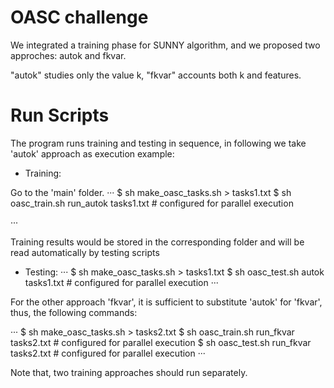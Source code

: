 OASC challenge
===

We integrated a training phase for SUNNY algorithm,
and we proposed two approches: autok and fkvar.

"autok" studies only the value k, "fkvar" accounts both k and features.

# Run Scripts

The program runs training and testing in sequence, in following we take 
'autok' approach as execution example:

- Training:

Go to the 'main' folder.
···
 $ sh make_oasc_tasks.sh > tasks1.txt 
 $ sh oasc_train.sh run_autok tasks1.txt # configured for parallel execution

···

Training results would be stored in the corresponding folder and will be read automatically
by testing scripts

- Testing:
···
 $ sh make_oasc_tasks.sh > tasks1.txt 
 $ sh oasc_test.sh autok tasks1.txt # configured for parallel execution
···


For the other approach 'fkvar', it is sufficient to substitute 'autok' for 'fkvar', thus,
the following commands:

···
 $ sh make_oasc_tasks.sh > tasks2.txt 
 $ sh oasc_train.sh run_fkvar tasks2.txt # configured for parallel execution
 $ sh oasc_test.sh run_fkvar tasks2.txt # configured for parallel execution
···

Note that, two training approaches should run separately.